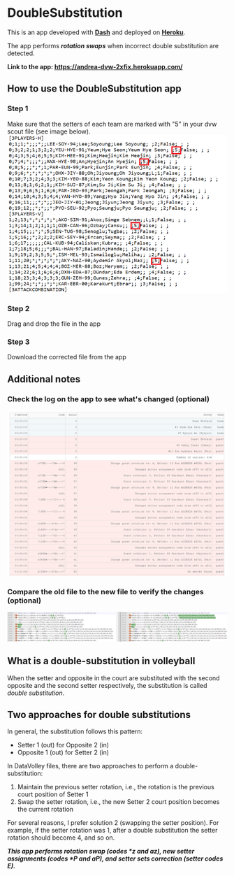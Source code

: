 # DoubleSubstitution

This is an app developed with [**Dash**](https://dash.plotly.com/) and deployed on [**Heroku**](https://www.heroku.com/home).

The app performs ***rotation swaps*** when incorrect double substitution are detected.

**Link to the app: https://andrea-dvw-2xfix.herokuapp.com/**

## How to use the DoubleSubstitution app

### Step 1
Make sure that the setters of each team are marked with "5" in your dvw scout file (see image below).
![](assets/setters.png)

### Step 2
Drag and drop the file in the app

### Step 3
Download the corrected file from the app

## Additional notes
### Check the log on the app to see what's changed (optional)
![](assets/log_preview.png)
### Compare the old file to the new file to verify the changes (optional)
![](assets/changes.png)


## What is a double-substitution in volleyball
When the setter and opposite in the court are substituted with the second opposite and the second setter respectively, the substitution is called *double substitution*.

## Two approaches for double substitutions
In general, the substitution follows this pattern:
- Setter 1 (out) for Opposite 2 (in)
- Opposite 1 (out) for Setter 2 (in)

In DataVolley files, there are two approaches to perform a double-substitution:
1. Maintain the previous setter rotation, i.e., the rotation is the previous court position of Setter 1
2. Swap the setter rotation, i.e., the new Setter 2 court position becomes the current rotation

For several reasons, I prefer solution 2 (swapping the setter position). For example, if the setter rotation was 1, after a double substitution the setter rotation should become 4, and so on.

***This app performs rotation swap (codes \*z and az), new setter assignments (codes \*P and aP), and setter sets correction (setter codes E).***

